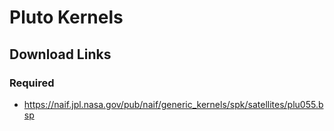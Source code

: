 
# Pluto Kernels

## Download Links

### Required

- https://naif.jpl.nasa.gov/pub/naif/generic_kernels/spk/satellites/plu055.bsp